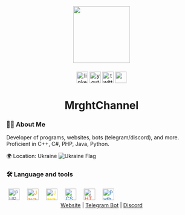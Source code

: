 <div align="center">
  <img height="150" src="https://github.com/MrghtChannel/MrghtChannel/blob/main/assets/mrghtchannel.gif"/>
</div>

###

<div align="center">
  <img src="https://img.shields.io/badge/logo-gitlab-blue?logo=gitlab" height="30" alt="linkedin logo"  />
  <img src="https://img.shields.io/static/v1?message=Youtube&logo=youtube&label=&color=FF0000&logoColor=white&labelColor=&style=for-the-badge" height="30" alt="youtube logo"  />
  <img src="https://img.shields.io/static/v1?message=Twitter&logo=twitter&label=&color=1DA1F2&logoColor=white&labelColor=&style=for-the-badge" height="30" alt="twitter logo"  />
    <img src="https://img.shields.io/badge/Facebook-1877F2?style=for-the-badge&logo=facebook&logoColor=white" height="30" />
</div>

###

<h1 align="center">MrghtChannel</h1>

###

<h3 align="left">👩‍💻  About Me</h3>

Developer of programs, websites, bots (telegram/discord), and more. Proficient in C++, C#, PHP, Java, Python.

<p style="text-align: left;">
  🌍 Location: Ukraine <img src="🇺🇦" alt="Ukraine Flag" />
</p>

###

<h3 align="left">🛠 Language and tools</h3>

<div style="display: flex; flex-wrap: wrap; gap: 10px;">
  <a href="https://www.php.net/" target="_blank" style="text-decoration: none; color: #777BB4; padding: 5px; border-radius: 5px;">
    <img src="https://img.shields.io/badge/PHP-777BB4?style=for-the-badge&logo=php&logoColor=white" height="30" alt="PHP logo" />
  </a>

  <a href="https://www.java.com/" target="_blank" style="text-decoration: none; color: #ED8B00; padding: 5px; border-radius: 5px;">
    <img src="https://img.shields.io/badge/Java-ED8B00?style=for-the-badge&logo=java&logoColor=white" height="30" alt="Java logo" />
  </a>

  <a href="https://developer.mozilla.org/en-US/docs/Web/JavaScript" target="_blank" style="text-decoration: none; color: #F7DF1E; padding: 5px; border-radius: 5px;">
    <img src="https://img.shields.io/badge/JavaScript-F7DF1E?style=for-the-badge&logo=javascript&logoColor=black" height="30" alt="JavaScript logo" />
  </a>

  <a href="https://developer.mozilla.org/en-US/docs/Web/CSS" target="_blank" style="text-decoration: none; color: #1572B6; padding: 5px; border-radius: 5px;">
    <img src="https://img.shields.io/badge/CSS3-1572B6?style=for-the-badge&logo=css3&logoColor=white" height="30" alt="CSS3 logo" />
  </a>

  <a href="https://developer.mozilla.org/en-US/docs/Web/HTML" target="_blank" style="text-decoration: none; color: #E34F26; padding: 5px; border-radius: 5px;">
    <img src="https://img.shields.io/badge/HTML5-E34F26?style=for-the-badge&logo=html5&logoColor=white" height="30" alt="HTML5 logo" />
  </a>

  <a href="https://www.python.org/" target="_blank" style="text-decoration: none; color: #3776AB; padding: 5px; border-radius: 5px;">
    <img src="https://img.shields.io/badge/Python-3776AB?style=for-the-badge&logo=python&logoColor=white" height="30" alt="Python logo" />
  </a>
</div>

<div align="center">
  <a href="https://example.com">Website</a> | <a href="https://t.me/examplebot">Telegram Bot</a> | <a href="https://discord.gg/example">Discord</a>
</div>
